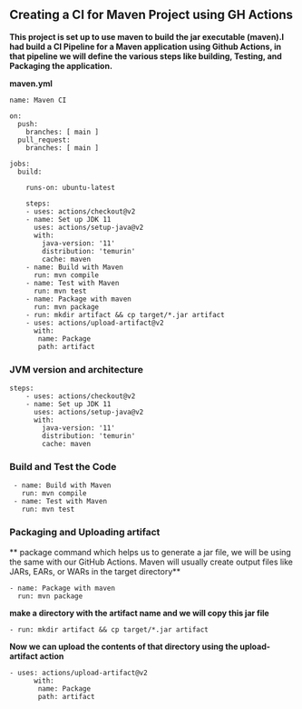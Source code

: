 ## Creating a CI for Maven Project using GH Actions

**This project is set up to use maven to build the jar executable (maven).I had build a CI Pipeline for a Maven application using Github Actions, in that pipeline we will define the various steps like building, Testing, and Packaging the application.**

**maven.yml**

```
name: Maven CI

on:
  push:
    branches: [ main ]
  pull_request:
    branches: [ main ]

jobs:
  build:

    runs-on: ubuntu-latest

    steps:
    - uses: actions/checkout@v2
    - name: Set up JDK 11
      uses: actions/setup-java@v2
      with:
        java-version: '11'
        distribution: 'temurin'
        cache: maven
    - name: Build with Maven
      run: mvn compile
    - name: Test with Maven
      run: mvn test
    - name: Package with maven
      run: mvn package
    - run: mkdir artifact && cp target/*.jar artifact
    - uses: actions/upload-artifact@v2
      with:
       name: Package
       path: artifact  
```

### JVM version and architecture

```
steps:
    - uses: actions/checkout@v2
    - name: Set up JDK 11
      uses: actions/setup-java@v2
      with:
        java-version: '11'
        distribution: 'temurin'
        cache: maven
```

### Build and Test the Code

```
 - name: Build with Maven
   run: mvn compile
 - name: Test with Maven
   run: mvn test
```

### Packaging and Uploading artifact

** package command which helps us to generate a jar file, we will be using the same with our GitHub Actions. Maven will usually create output files like JARs, EARs, or WARs in the target directory**

```
- name: Package with maven
  run: mvn package
```

**make a directory with the artifact name and we will copy this jar file**

```
- run: mkdir artifact && cp target/*.jar artifact
```

**Now we can upload the contents of that directory using the upload-artifact action**

```
- uses: actions/upload-artifact@v2
      with:
       name: Package
       path: artifact 
```